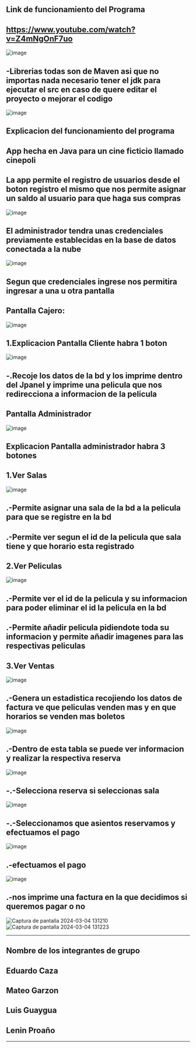 Link de funcionamiento del Programa
-
https://www.youtube.com/watch?v=Z4mNgOnF7uo
-
![image](https://github.com/WesitosFsa/CinePoli/assets/137083225/b6fe5e62-2bca-4a94-a55e-dd415c638675)

-Librerias todas son de Maven asi que no importas nada necesario tener el jdk para ejecutar el src en caso de quere editar el proyecto o mejorar el codigo
-
![image](https://github.com/WesitosFsa/CinePoli/assets/137083225/5be826a2-8ae2-496d-a83a-9dadb0020428)

Explicacion del funcionamiento del programa
-
App hecha en Java para un cine ficticio llamado cinepoli
-
La app permite el registro de usuarios desde el boton registro el mismo que nos permite asignar un saldo al usuario para que haga sus compras 
-
![image](https://github.com/WesitosFsa/CinePoli/assets/137083225/f69776c6-66f7-41b1-8110-f31d71c7a50b)

El administrador tendra unas credenciales previamente establecidas en la base de datos conectada a la nube
-
![image](https://github.com/WesitosFsa/CinePoli/assets/137083225/e770631c-b401-48b7-8917-214027904753)

Segun que credenciales ingrese nos permitira ingresar a una u otra pantalla
-
Pantalla Cajero:
-
![image](https://github.com/WesitosFsa/CinePoli/assets/137083225/82f35409-ed59-486f-b1f0-194063638d81)

1.Explicacion Pantalla Cliente habra 1 boton
-
![image](https://github.com/WesitosFsa/CinePoli/assets/137083225/bb1eaed2-d11d-4aec-b444-642da8772999)

-.Recoje los datos de la bd y los imprime dentro del Jpanel y imprime una pelicula que nos redirecciona a informacion de la pelicula
-
Pantalla Administrador
-
![image](https://github.com/WesitosFsa/CinePoli/assets/137083225/5ebdb38b-5fe7-4d11-ac15-5f169bc890d7)

Explicacion Pantalla administrador habra 3 botones
-
1.Ver Salas
-
![image](https://github.com/WesitosFsa/CinePoli/assets/137083225/75a64997-39f1-48a1-a52d-5106935f240d)

.-Permite asignar una sala de la bd a la pelicula para que se registre en la bd
-
.-Permite ver segun el id de la pelicula que sala tiene y que horario esta registrado
-
2.Ver Peliculas
-
![image](https://github.com/WesitosFsa/CinePoli/assets/137083225/f3267e56-199b-429c-b416-38c033536e54)

.-Permite ver el id de la pelicula y su informacion para poder eliminar el id la pelicula en la bd
-
.-Permite añadir pelicula pidiendote toda su informacion y permite añadir imagenes para las respectivas peliculas
-
3.Ver Ventas
-
![image](https://github.com/WesitosFsa/CinePoli/assets/137083225/38d02e5e-58c9-4482-8ac3-3f085bdbc9d0)

.-Genera un estadistica recojiendo los datos de factura ve que peliculas venden mas y en que horarios se venden mas boletos
-
![image](https://github.com/WesitosFsa/CinePoli/assets/137083225/fa97cfc5-4661-49fc-9f9b-6c6f53173fe2)

.-Dentro de esta tabla se puede ver informacion y realizar la respectiva reserva
-
![image](https://github.com/WesitosFsa/CinePoli/assets/137083225/3708617f-ebe1-4a5a-bb5e-a9a796eba3ad)

-.-Selecciona reserva si seleccionas sala
-
![image](https://github.com/WesitosFsa/CinePoli/assets/137083225/6e1e4239-7fcc-4c82-9de7-0f75a61e1850)

-.-Seleccionamos que asientos reservamos y efectuamos el pago
-
![image](https://github.com/WesitosFsa/CinePoli/assets/137083225/7730d2a0-da6e-4cd4-9ce2-7c5494a78b45)

.-efectuamos el pago
-
![image](https://github.com/WesitosFsa/CinePoli/assets/137083225/c36a8102-b695-43b4-a240-c0e8607c5c64)

.-nos imprime una factura en la que decidimos si queremos pagar o no
-
![Captura de pantalla 2024-03-04 131210](https://github.com/WesitosFsa/CinePoli/assets/137083225/5ea32cd5-4350-4a84-9dde-0cce3b8acb47)
![Captura de pantalla 2024-03-04 131223](https://github.com/WesitosFsa/CinePoli/assets/137083225/8103a5de-47e2-42ad-b277-5a0755662173)

--------------------------------------
Nombre de los integrantes de grupo
-
Eduardo Caza
-
Mateo Garzon
-
Luis Guaygua
-
Lenin Proaño
-
---------------------------------------

